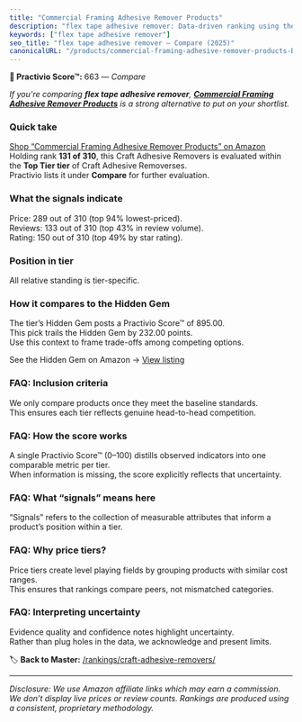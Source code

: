 ```yaml
---
title: "Commercial Framing Adhesive Remover Products"
description: "flex tape adhesive remover: Data-driven ranking using the Practivio Score™. Positioned by quality, value, demand, findability, momentum."
keywords: ["flex tape adhesive remover"]
seo_title: "flex tape adhesive remover — Compare (2025)"
canonicalURL: "/products/commercial-framing-adhesive-remover-products-B01CKIBDC8/"
---
```


**🛒 Practivio Score™:** 663 — _Compare_


*If you're comparing **flex tape adhesive remover**, **[Commercial Framing Adhesive Remover Products](https://www.amazon.com/dp/B01CKIBDC8?tag=practivio-20)** is a strong alternative to put on your shortlist.*
### Quick take
[Shop “Commercial Framing Adhesive Remover Products” on Amazon](https://www.amazon.com/dp/B01CKIBDC8?tag=practivio-20)
Holding rank **131 of 310**, this Craft Adhesive Removers is evaluated within the **Top Tier tier** of Craft Adhesive Removerses.  
Practivio lists it under **Compare** for further evaluation.

### What the signals indicate
Price: 289 out of 310 (top 94% lowest-priced).  
Reviews: 133 out of 310 (top 43% in review volume).  
Rating: 150 out of 310 (top 49% by star rating).  

### Position in tier
All relative standing is tier-specific.

### How it compares to the Hidden Gem
The tier’s Hidden Gem posts a Practivio Score™ of 895.00.  
This pick trails the Hidden Gem by 232.00 points.  
Use this context to frame trade-offs among competing options.  

See the Hidden Gem on Amazon → [View listing](https://www.amazon.com/dp/B00FJF0O2K?tag=practivio-20)

### FAQ: Inclusion criteria
We only compare products once they meet the baseline standards.  
This ensures each tier reflects genuine head-to-head competition.

### FAQ: How the score works
A single Practivio Score™ (0–100) distills observed indicators into one comparable metric per tier.  
When information is missing, the score explicitly reflects that uncertainty.

### FAQ: What “signals” means here
“Signals” refers to the collection of measurable attributes that inform a product’s position within a tier.

### FAQ: Why price tiers?
Price tiers create level playing fields by grouping products with similar cost ranges.  
This ensures that rankings compare peers, not mismatched categories.

### FAQ: Interpreting uncertainty
Evidence quality and confidence notes highlight uncertainty.  
Rather than plug holes in the data, we acknowledge and present limits.

<!-- Missing template for Compare/CompareWithinPriceClass -->


🏷️ **Back to Master:** [/rankings/craft-adhesive-removers/](/rankings/craft-adhesive-removers/)

---
_Disclosure: We use Amazon affiliate links which may earn a commission. We don’t display live prices or review counts. Rankings are produced using a consistent, proprietary methodology._
